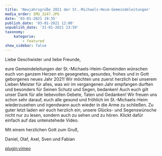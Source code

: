 ```yaml
---
title: 'Neujahrsgrüße 2021 der St.-Michaels-Heim-Gemeindeleitungen'
media_order: IMG_3247.JPG
date: '03-01-2021 19:35'
publish_date: '03-01-2021 12:00'
unpublish_date: '31-01-2021 23:59'
taxonomy:
    kategorie:
        - featured
show_sidebar: false
---
```


Liebe Geschwister und liebe Freunde,

eure Gemeindeleitungen der St.-Michaels-Heim-Gemeinden wünschen euch von ganzem Herzen ein gesegnetes, gesundes, frohes und in Gott geborgenes neues Jahr 2021! Wir möchten uns zuerst herzlich bei unserem Lieben Meister für alles, was wir im vergangenen Jahr empfangen durften und besonders für Seinen Schutz und Segen, bedanken! Auch euch gilt unser Dank für alle liebevollen Gebete, Taten und Gedanken! Wir freuen uns schon sehr darauf, euch alle gesund und fröhlich im St.-Michaels-Heim wiederzusehen und irgendwann auch wieder in die Arme zu schließen. Zu guter letzt laden wir euch herzlich ein, unsere Glücks- und Segenswünsche nicht nur zu lesen, sondern auch zu sehen und zu hören. Klickt dafür einfach auf das untenstehede Video.

Mit einem herzlichen Gott zum Gruß,

Daniel, Olaf, Axel, Sven und Fabian

[plugin:vimeo](https://vimeo.com/496656320)